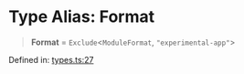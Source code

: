 # Type Alias: Format

> **Format** = `Exclude`\<`ModuleFormat`, `"experimental-app"`\>

Defined in: [types.ts:27](https://github.com/rolldown/tsdown/blob/8e34537881b28d8afa04a9d1aa70982a6e795f75/src/options/types.ts#L27)
